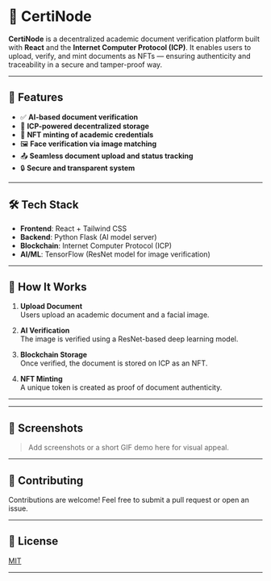 

# 📄 CertiNode

**CertiNode** is a decentralized academic document verification platform built with **React** and the **Internet Computer Protocol (ICP)**. It enables users to upload, verify, and mint documents as NFTs — ensuring authenticity and traceability in a secure and tamper-proof way.

---

## 🚀 Features

- ✅ **AI-based document verification**  
- 🔗 **ICP-powered decentralized storage**  
- 🧾 **NFT minting of academic credentials**  
- 🖼️ **Face verification via image matching**  
- 📤 **Seamless document upload and status tracking**  
- 🔒 **Secure and transparent system**

---

## 🛠️ Tech Stack

- **Frontend**: React + Tailwind CSS  
- **Backend**: Python Flask (AI model server)  
- **Blockchain**: Internet Computer Protocol (ICP)  
- **AI/ML**: TensorFlow (ResNet model for image verification)

---


## 🧠 How It Works

1. **Upload Document**  
   Users upload an academic document and a facial image.

2. **AI Verification**  
   The image is verified using a ResNet-based deep learning model.

3. **Blockchain Storage**  
   Once verified, the document is stored on ICP as an NFT.

4. **NFT Minting**  
   A unique token is created as proof of document authenticity.

---

---

## 📸 Screenshots

> Add screenshots or a short GIF demo here for visual appeal.

---

## 🤝 Contributing

Contributions are welcome! Feel free to submit a pull request or open an issue.

---

## 📄 License

[MIT](LICENSE)

---
